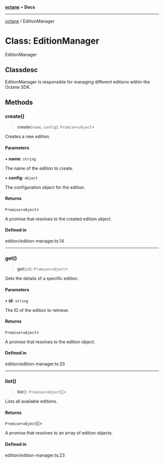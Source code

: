 [**octane**](../README.md) • **Docs**

***

[octane](../README.md) / EditionManager

# Class: EditionManager

EditionManager

## Classdesc

EditionManager is responsible for managing different editions within the Octane SDK.

## Methods

### create()

> **create**(`name`, `config`): `Promise`\<`object`\>

Creates a new edition.

#### Parameters

• **name**: `string`

The name of the edition to create.

• **config**: `object`

The configuration object for the edition.

#### Returns

`Promise`\<`object`\>

A promise that resolves to the created edition object.

#### Defined in

edition/edition-manager.ts:14

***

### get()

> **get**(`id`): `Promise`\<`object`\>

Gets the details of a specific edition.

#### Parameters

• **id**: `string`

The ID of the edition to retrieve.

#### Returns

`Promise`\<`object`\>

A promise that resolves to the edition object.

#### Defined in

edition/edition-manager.ts:33

***

### list()

> **list**(): `Promise`\<`object`[]\>

Lists all available editions.

#### Returns

`Promise`\<`object`[]\>

A promise that resolves to an array of edition objects.

#### Defined in

edition/edition-manager.ts:23
